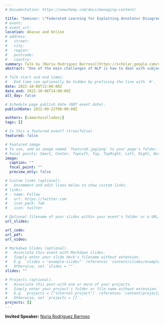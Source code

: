 ```yaml
---
# Documentation: https://wowchemy.com/docs/managing-content/

title: "Seminar: \"Federated Learning for Exploiting Annotator Disagreements in NLP\""
# event:
# event_url:
location: Abacws and Online
# address:
#   street:
#   city:
#   region:
#   postcode:
#   country:
summary: Talk by [Nuria Rodríguez Barroso](https://scholar.google.com/citations?user=vwb4B_kAAAAJ&hl=en) (Universidad de Granada)
abstract: "One of the main challenges of NLP is how to deal with subjectivity. From the process of labeling datasets, challenges such as deciding a gold standard from the labels of multiple annotators already arise. Commonly, the final label is decided by some majority vote style consensus. However, with this approach, divergent information (those annotators with different opinions) is lost from the design of the dataset and cannot be used for training. We hypothesize that this information is valuable, and study how to exploit it using federated learning."

# Talk start and end times.
#   End time can optionally be hidden by prefixing the line with `#`.
date: 2022-10-06T13:00:00Z
date_end: 2022-10-06T14:00:00Z
all_day: false

# Schedule page publish date (NOT event date).
publishDate: 2022-09-22T00:00:00Z

authors: [camachocolladosj]
tags: []

# Is this a featured event? (true/false)
featured: false

# Featured image
# To use, add an image named `featured.jpg/png` to your page's folder. 
# Focal points: Smart, Center, TopLeft, Top, TopRight, Left, Right, BottomLeft, Bottom, BottomRight.
image:
  caption: ""
  focal_point: ""
  preview_only: false

# Custom links (optional).
#   Uncomment and edit lines below to show custom links.
# links:
# - name: Follow
#   url: https://twitter.com
#   icon_pack: fab
#   icon: twitter

# Optional filename of your slides within your event's folder or a URL.
url_slides:

url_code:
url_pdf:
url_video:

# Markdown Slides (optional).
#   Associate this event with Markdown slides.
#   Simply enter your slide deck's filename without extension.
#   E.g. `slides = "example-slides"` references `content/slides/example-slides.md`.
#   Otherwise, set `slides = ""`.
slides: ""

# Projects (optional).
#   Associate this post with one or more of your projects.
#   Simply enter your project's folder or file name without extension.
#   E.g. `projects = ["internal-project"]` references `content/project/deep-learning/index.md`.
#   Otherwise, set `projects = []`.
projects: []
---
```


**Invited Speaker:** [Nuria Rodríguez Barroso](https://scholar.google.com/citations?user=vwb4B_kAAAAJ&hl=en)
